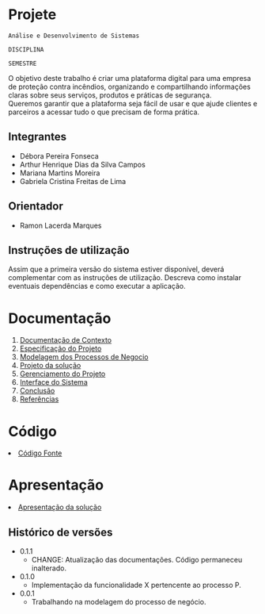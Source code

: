 # Projete

`Análise e Desenvolvimento de Sistemas`

`DISCIPLINA`

`SEMESTRE`

O objetivo  deste trabalho é criar uma plataforma digital para uma empresa de proteção
contra incêndios, organizando e compartilhando informações claras sobre seus serviços,
produtos e práticas de segurança.  
Queremos garantir que a plataforma seja fácil de usar e que
ajude clientes e parceiros a acessar tudo o que precisam de forma prática.
## Integrantes

* Débora Pereira Fonseca
* Arthur Henrique Dias da Silva Campos
* Mariana Martins Moreira
* Gabriela Cristina Freitas de Lima

## Orientador

* Ramon Lacerda Marques

## Instruções de utilização

Assim que a primeira versão do sistema estiver disponível, deverá complementar com as instruções de utilização. Descreva como instalar eventuais dependências e como executar a aplicação.

# Documentação

<ol>
<li><a href="docs/1-Contexto.md"> Documentação de Contexto</a></li>
<li><a href="docs/2-Especificação.md"> Especificação do Projeto</a></li>
<li><a href="docs/3-Modelagem-Processos-Negócio.md"> Modelagem dos Processos de Negocio</a></li>
<li><a href="docs/4-Projeto-Solucao.md"> Projeto da solução</a></li>
<li><a href="docs/5-Gerenciamento-Projeto.md"> Gerenciamento do Projeto</a></li>
<li><a href="docs/6-Interface-Sistema.md"> Interface do Sistema</a></li>
<li><a href="docs/7-Conclusão.md"> Conclusão</a></li>
<li><a href="docs/8-Referências.md"> Referências</a></li>
</ol>

# Código

<li><a href="src/README.md"> Código Fonte</a></li>

# Apresentação

<li><a href="presentation/README.md"> Apresentação da solução</a></li>


## Histórico de versões

* 0.1.1
    * CHANGE: Atualização das documentações. Código permaneceu inalterado.
* 0.1.0
    * Implementação da funcionalidade X pertencente ao processo P.
* 0.0.1
    * Trabalhando na modelagem do processo de negócio.

